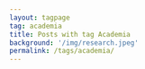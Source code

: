 ```yaml
---
layout: tagpage
tag: academia
title: Posts with tag Academia
background: '/img/research.jpeg'
permalink: /tags/academia/
---
```

